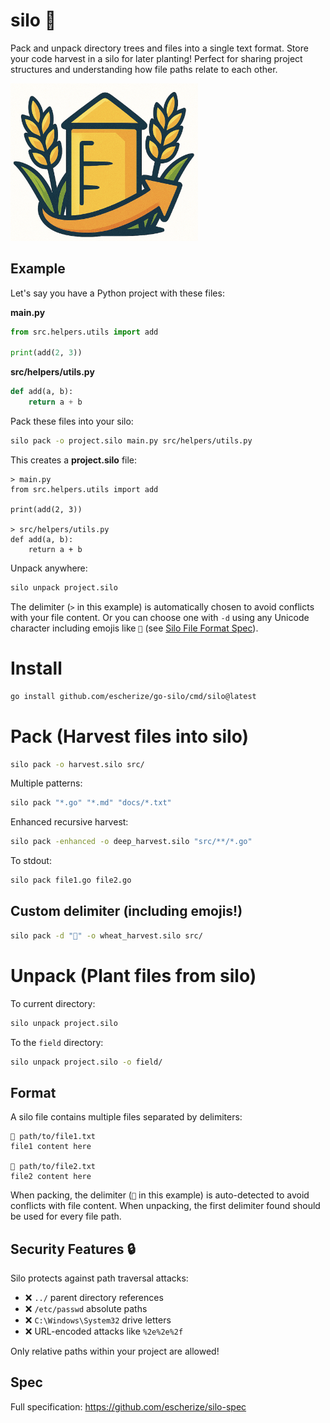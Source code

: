 # silo 🌾

Pack and unpack directory trees and files into a single text format. Store your code harvest in a silo for later planting! Perfect for sharing project structures and understanding how file paths relate to each other.

<img src="assets/silo.png" alt="silo" width="300">

## Example

Let's say you have a Python project with these files:

**main.py**
```python
from src.helpers.utils import add

print(add(2, 3))
```

**src/helpers/utils.py**
```python
def add(a, b):
    return a + b
```

Pack these files into your silo:
```bash
silo pack -o project.silo main.py src/helpers/utils.py
```

This creates a **project.silo** file:
```
> main.py
from src.helpers.utils import add

print(add(2, 3))

> src/helpers/utils.py
def add(a, b):
    return a + b
```

Unpack anywhere:
```bash
silo unpack project.silo
```

The delimiter (`>` in this example) is automatically chosen to avoid conflicts with your file content. Or you can choose one with `-d` using any Unicode character including emojis like `🌾` (see [Silo File Format Spec](https://github.com/escherize/silo_spec)).

# Install

```bash
go install github.com/escherize/go-silo/cmd/silo@latest
```

# Pack (Harvest files into silo)

```bash
silo pack -o harvest.silo src/
```

Multiple patterns:
```bash
silo pack "*.go" "*.md" "docs/*.txt"
```

Enhanced recursive harvest:
```bash
silo pack -enhanced -o deep_harvest.silo "src/**/*.go"
```

To stdout:
``` bash
silo pack file1.go file2.go
```

## Custom delimiter (including emojis!)

```bash
silo pack -d "🌾" -o wheat_harvest.silo src/
```

# Unpack (Plant files from silo)

To current directory:
```bash
silo unpack project.silo
```

To the `field` directory:
```bash
silo unpack project.silo -o field/
```

## Format

A silo file contains multiple files separated by delimiters:
```
🌾 path/to/file1.txt
file1 content here

🌾 path/to/file2.txt
file2 content here
```

When packing, the delimiter (`🌾` in this example) is auto-detected to avoid conflicts with file content. When unpacking, the first delimiter found should be used for every file path.

## Security Features 🔒

Silo protects against path traversal attacks:
- ❌ `../` parent directory references 
- ❌ `/etc/passwd` absolute paths
- ❌ `C:\Windows\System32` drive letters
- ❌ URL-encoded attacks like `%2e%2e%2f`

Only relative paths within your project are allowed!

## Spec

Full specification: https://github.com/escherize/silo-spec
